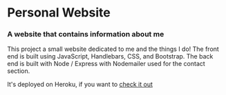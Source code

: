 # Personal Website
### A website that contains information about me

This project a small website dedicated to me and the things I do! The front end is built using JavaScript, Handlebars, CSS, and Bootstrap. The back end is built with Node / Express with Nodemailer used for the contact section.

It's deployed on Heroku, if you want to [check it out](https://daniel-tuveson.herokuapp.com/)
